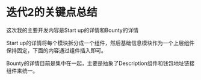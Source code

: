 # 迭代2的关键点总结
这次我的主要开发内容是Start up的详情和Bounty的详情

Start up的详情将每个模块拆分成一个组件，然后基础信息模块作为一个上层组件保持固定，下面的内容通过组件插入即可。

Bounty的详情目前是集中在一起，主要是抽象了Description组件和钱包地址链接组件来统一。